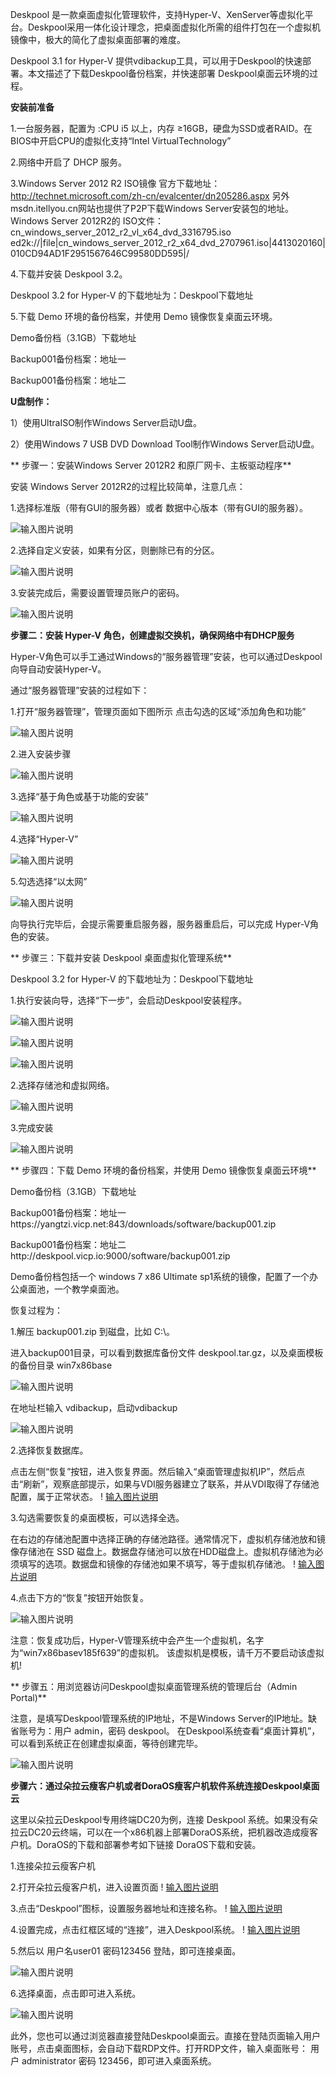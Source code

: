 Deskpool 是一款桌面虚拟化管理软件，支持Hyper-V、XenServer等虚拟化平台。Deskpool采用一体化设计理念，把桌面虚拟化所需的组件打包在一个虚拟机镜像中，极大的简化了虚拟桌面部署的难度。

Deskpool 3.1 for Hyper-V 提供vdibackup工具，可以用于Deskpool的快速部署。本文描述了下载Deskpool备份档案，并快速部署 Deskpool桌面云环境的过程。

  **安装前准备** 

 1.一台服务器，配置为 :CPU i5 以上，内存 ≥16GB，硬盘为SSD或者RAID。在BIOS中开启CPU的虚拟化支持“Intel VirtualTechnology”

 2.网络中开启了 DHCP 服务。

 3.Windows Server 2012 R2 ISO镜像 官方下载地址： http://technet.microsoft.com/zh-cn/evalcenter/dn205286.aspx 另外msdn.itellyou.cn网站也提供了P2P下载Windows Server安装包的地址。 Windows Server 2012R2的 ISO文件：cn_windows_server_2012_r2_vl_x64_dvd_3316795.iso ed2k://|file|cn_windows_server_2012_r2_x64_dvd_2707961.iso|4413020160|010CD94AD1F2951567646C99580DD595|/

 4.下载并安装 Deskpool 3.2。

Deskpool 3.2 for Hyper-V 的下载地址为：Deskpool下载地址

 5.下载 Demo 环境的备份档案，并使用 Demo 镜像恢复桌面云环境。

Demo备份档（3.1GB）下载地址

Backup001备份档案：地址一

Backup001备份档案：地址二

 **U盘制作：** 

 1）使用UltraISO制作Windows Server启动U盘。

 2）使用Windows 7 USB DVD Download Tool制作Windows Server启动U盘。

 **  步骤一：安装Windows Server 2012R2 和原厂网卡、主板驱动程序** 

安装 Windows Server 2012R2的过程比较简单，注意几点：

1.选择标准版（带有GUI的服务器）或者 数据中心版本（带有GUI的服务器）。

![输入图片说明](https://images.gitee.com/uploads/images/2020/0304/185715_aa230fad_6517935.png "hyperv_2012r2_setup1.png")

2.选择自定义安装，如果有分区，则删除已有的分区。

![输入图片说明](https://images.gitee.com/uploads/images/2020/0304/185817_96e1351a_6517935.png "屏幕截图.png")

3.安装完成后，需要设置管理员账户的密码。

![输入图片说明](https://images.gitee.com/uploads/images/2020/0304/185851_f9a0f301_6517935.png "屏幕截图.png")

   **步骤二：安装 Hyper-V 角色，创建虚拟交换机，确保网络中有DHCP服务** 

Hyper-V角色可以手工通过Windows的“服务器管理”安装，也可以通过Deskpool向导自动安装Hyper-V。

通过“服务器管理”安装的过程如下：
 
 1.打开“服务器管理”，管理页面如下图所示 点击勾选的区域“添加角色和功能”

![输入图片说明](https://images.gitee.com/uploads/images/2020/0304/190331_72312d1c_6517935.png "屏幕截图.png")

 2.进入安装步骤

![输入图片说明](https://images.gitee.com/uploads/images/2020/0304/190428_4a4634b0_6517935.png "屏幕截图.png")

 3.选择“基于角色或基于功能的安装”

![输入图片说明](https://images.gitee.com/uploads/images/2020/0304/190449_c7534911_6517935.png "屏幕截图.png")

 4.选择“Hyper-V”

![输入图片说明](https://images.gitee.com/uploads/images/2020/0304/190531_63e28cee_6517935.png "屏幕截图.png")

 5.勾选选择“以太网”

![输入图片说明](https://images.gitee.com/uploads/images/2020/0304/190552_ad885c5e_6517935.png "屏幕截图.png")

向导执行完毕后，会提示需要重启服务器，服务器重启后，可以完成 Hyper-V角色的安装。

  ** 步骤三：下载并安装 Deskpool 桌面虚拟化管理系统** 

Deskpool 3.2 for Hyper-V 的下载地址为：Deskpool下载地址

 1.执行安装向导，选择“下一步”，会启动Deskpool安装程序。

![输入图片说明](https://images.gitee.com/uploads/images/2020/0304/190715_7427a47a_6517935.png "屏幕截图.png")

![输入图片说明](https://images.gitee.com/uploads/images/2020/0304/190732_df64c288_6517935.png "屏幕截图.png")

![输入图片说明](https://images.gitee.com/uploads/images/2020/0304/190745_9966224a_6517935.png "屏幕截图.png")
 
 2.选择存储池和虚拟网络。

![输入图片说明](https://images.gitee.com/uploads/images/2020/0304/190851_0b8c071b_6517935.png "屏幕截图.png")

 3.完成安装

![输入图片说明](https://images.gitee.com/uploads/images/2020/0304/190914_40b6687b_6517935.png "屏幕截图.png")

 **  步骤四：下载 Demo 环境的备份档案，并使用 Demo 镜像恢复桌面云环境** 

Demo备份档（3.1GB）下载地址

Backup001备份档案：地址一https://yangtzi.vicp.net:843/downloads/software/backup001.zip

Backup001备份档案：地址二http://deskpool.vicp.io:9000/software/backup001.zip

Demo备份档包括一个 windows 7 x86 Ultimate sp1系统的镜像，配置了一个办公桌面池，一个教学桌面池。

恢复过程为：

 1.解压 backup001.zip 到磁盘，比如 C:\。

进入backup001目录，可以看到数据库备份文件 deskpool.tar.gz，以及桌面模板的备份目录 win7x86base

![输入图片说明](https://images.gitee.com/uploads/images/2020/0304/191306_1a8811fb_6517935.png "屏幕截图.png")

在地址栏输入 vdibackup，启动vdibackup

![输入图片说明](https://images.gitee.com/uploads/images/2020/0304/191324_13e49858_6517935.png "屏幕截图.png")

 2.选择恢复数据库。

点击左侧“恢复”按钮，进入恢复界面。然后输入“桌面管理虚拟机IP”，然后点击“刷新”，观察底部提示，如果与VDI服务器建立了联系，并从VDI取得了存储池配置，属于正常状态。
!
[输入图片说明](https://images.gitee.com/uploads/images/2020/0304/191347_d6973dbb_6517935.png "屏幕截图.png")

 3.勾选需要恢复的桌面模板，可以选择全选。

在右边的存储池配置中选择正确的存储池路径。通常情况下，虚拟机存储池放和镜像存储池在 SSD 磁盘上。数据盘存储池可以放在HDD磁盘上。虚拟机存储池为必须填写的选项。数据盘和镜像的存储池如果不填写，等于虚拟机存储池。
!
[输入图片说明](https://images.gitee.com/uploads/images/2020/0304/191420_918c8bd3_6517935.png "屏幕截图.png")

 4.点击下方的“恢复”按钮开始恢复。

![输入图片说明](https://images.gitee.com/uploads/images/2020/0304/191451_7e093796_6517935.png "屏幕截图.png")

注意：恢复成功后，Hyper-V管理系统中会产生一个虚拟机，名字为“win7x86basev185f639”的虚拟机。 该虚拟机是模板，请千万不要启动该虚拟机!

 **  步骤五：用浏览器访问Deskpool虚拟桌面管理系统的管理后台（Admin Portal)** 

注意，是填写Deskpool管理系统的IP地址，不是Windows Server的IP地址。缺省账号为：用户 admin，密码 deskpool。 在Deskpool系统查看“桌面计算机”，可以看到系统正在创建虚拟桌面，等待创建完毕。 

![输入图片说明](https://images.gitee.com/uploads/images/2020/0304/191537_3cd20779_6517935.png "屏幕截图.png")

   **步骤六：通过朵拉云瘦客户机或者DoraOS瘦客户机软件系统连接Deskpool桌面云** 

这里以朵拉云Deskpool专用终端DC20为例，连接 Deskpool 系统。如果没有朵拉云DC20云终端，可以在一个x86机器上部署DoraOS系统，把机器改造成瘦客户机。DoraOS的下载和部署参考如下链接 DoraOS下载和安装。

 1.连接朵拉云瘦客户机

 2.打开朵拉云瘦客户机，进入设置页面
!
[输入图片说明](https://images.gitee.com/uploads/images/2020/0304/191622_a8e62bd2_6517935.png "屏幕截图.png")

 3.点击“Deskpool”图标，设置服务器地址和连接名称。
!
[输入图片说明](https://images.gitee.com/uploads/images/2020/0304/191645_be6b892b_6517935.png "屏幕截图.png")

 4.设置完成，点击红框区域的“连接”，进入Deskpool系统。
!
[输入图片说明](https://images.gitee.com/uploads/images/2020/0304/191705_90f64f70_6517935.png "屏幕截图.png")

 5.然后以 用户名user01 密码123456 登陆，即可连接桌面。

![输入图片说明](https://images.gitee.com/uploads/images/2020/0304/191720_9db2b666_6517935.png "屏幕截图.png")

 6.选择桌面，点击即可进入系统。

![输入图片说明](https://images.gitee.com/uploads/images/2020/0304/191734_69d77a6e_6517935.png "屏幕截图.png")

此外，您也可以通过浏览器直接登陆Deskpool桌面云。直接在登陆页面输入用户账号，点击桌面图标，会自动下载RDP文件。打开RDP文件，输入桌面账号： 用户 administrator 密码 123456，即可进入桌面系统。
